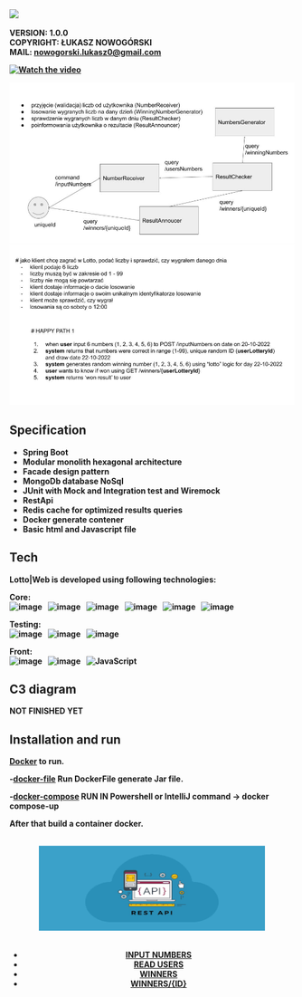 <img src="https://img.shields.io/badge/LOTTO GAME-%20brightgreen" height="50" />

<b>VERSION: 1.0.0<b><br>
<b>COPYRIGHT: ŁUKASZ NOWOGÓRSKI<b><br>
<b>MAIL: nowogorski.lukasz0@gmail.com<b>
  
 [![Watch the video](https://www.galeriatwierdzazamosc.pl/_cache/shops/510-255/fill/lotto.png)](https://github.com/kalqa/LukaszLottoExcelent/blob/master/src/main/resources/Lotto.mp4)
  
![alt text](https://github.com/kalqa/LukaszLottoExcelent/blob/master/src/main/resources/picture/Lotto_architecture2.jpg?raw=true)
![alt text](https://github.com/kalqa/LukaszLottoExcelent/blob/master/src/main/resources/picture/Lotto_architecture.jpg?raw=true)

## Specification

- Spring Boot
- Modular monolith hexagonal architecture
- Facade design pattern
- MongoDb database NoSql
- JUnit with Mock and Integration test and Wiremock
- RestApi
- Redis cache for optimized results queries
- Docker generate contener
- Basic html and Javascript file

## Tech

Lotto|Web is developed using following technologies: <br>

Core: <br>
![image](https://img.shields.io/badge/17-Java-orange?style=for-the-badge) &nbsp;
![image](https://img.shields.io/badge/apache_maven-C71A36?style=for-the-badge&logo=apachemaven&logoColor=white) &nbsp;
![image](https://img.shields.io/badge/Spring_Boot-F2F4F9?style=for-the-badge&logo=spring) &nbsp;
![image](https://img.shields.io/badge/MongoDB-4EA94B?style=for-the-badge&logo=mongodb&logoColor=white) &nbsp;
![image](https://img.shields.io/badge/redis-%23DD0031.svg?&style=for-the-badge&logo=redis&logoColor=white) &nbsp;
![image](https://img.shields.io/badge/Docker-2CA5E0?style=for-the-badge&logo=docker&logoColor=white) &nbsp;

Testing:<br>
![image](https://img.shields.io/badge/Junit5-25A162?style=for-the-badge&logo=junit5&logoColor=white) &nbsp;
![image](https://img.shields.io/badge/Mockito-78A641?style=for-the-badge) &nbsp;
![image](https://img.shields.io/badge/Testcontainers-9B489A?style=for-the-badge) &nbsp;

Front:<br>
![image](https://img.shields.io/badge/HTML5-E34F26?style=for-the-badge&logo=html5&logoColor=white) &nbsp;
![image](https://img.shields.io/badge/CSS3-1572B6?style=for-the-badge&logo=css3&logoColor=white) &nbsp;
![JavaScript](https://img.shields.io/badge/javascript-%23323330.svg?style=for-the-badge&logo=javascript&logoColor=%23F7DF1E) &nbsp;

## C3 diagram

NOT FINISHED YET

## Installation and run
[Docker](https://www.docker.com/products/docker-desktop/) to run.
  
-[docker-file](https://github.com/kalqa/LukaszLottoExcelent/blob/master/Dockerfile/DockerFile)
 Run DockerFile generate Jar file.<br>

-[docker-compose](https://github.com/kalqa/LukaszLottoExcelent/blob/master/docker-compose.yml) 
 RUN IN Powershell or IntelliJ command -> docker compose-up<br>
  
After that build a container docker.<br><br>

<div style="text-align:center">
  <img src="https://github.com/kalqa/LukaszLottoExcelent/blob/master/src/main/resources/picture/Rest_api.png" width="400" height="150"/>
  <br><br>
  <div>
<ul>
  <li><a href="http://localhost:8080/numbers" target="_blank" title="INPUT NUMBERS FOR USER">INPUT NUMBERS</a></li>
  <li> <a href="http://localhost:8080/users" target="_blank" title="READ ALL USERS LOTTO">READ USERS</a></li>
  <li><a href="http://localhost:8080/winners" target="_blank" title="READ WINNERS LOTTO">WINNERS</a></li>
  <li><a href="http://localhost:8080/winners/{UUID}" target="_blank" title="READ WINNERS BY UUID">WINNERS/{ID}</a>   </li>
</ul>
</div>
